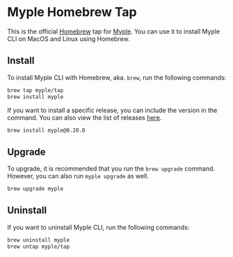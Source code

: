 # Myple Homebrew Tap

This is the official [Homebrew] tap for [Myple]. You can use it to install Myple CLI on MacOS and Linux using Homebrew.

## Install

To install Myple CLI with Homebrew, aka. `brew`, run the following commands:

```bash
brew tap myple/tap
brew install myple
```

If you want to install a specific release, you can include the version in the command. You can also view the list of releases [here].

```bash
brew install myple@0.20.0
```

## Upgrade

To upgrade, it is recommended that you run the `brew upgrade` command. However, you can also run `myple upgrade` as well.

```bash
brew upgrade myple
```

## Uninstall

If you want to uninstall Myple CLI, run the following commands:

```bash
brew uninstall myple
brew untap myple/tap
```

[Homebrew]: https://brew.sh
[Myple]: https://myple.io
[here]: https://github.com/myple/cli/releases
